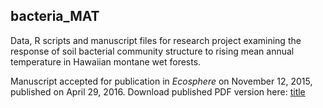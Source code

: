 ## bacteria_MAT
Data, R scripts and manuscript files for research project examining the response of soil bacterial community structure to rising mean annual temperature in Hawaiian montane wet forests.

Manuscript accepted for publication in _Ecosphere_ on November 12, 2015, published on April 29, 2016. Download published PDF version here:  [title](http://onlinelibrary.wiley.com/doi/10.1002/ecs2.1296/full)
